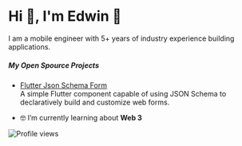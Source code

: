 # Hi 👋, I'm Edwin 💙

I am a mobile engineer with 5+ years of industry experience building  applications.



##### My Open Spource Projects

- [Flutter Json Schema Form](https://github.com/edlose16b/flutter_jsonschema_form)\
  A simple Flutter component capable of using JSON Schema to declaratively build and customize web forms.


- 🤓  I’m currently learning about **Web 3**

<!-- 

![GitHub stats](https://github-readme-stats.vercel.app/api?username=edlose16b&show_icons=true&theme=algolia&border_color=4A69BD)

[![Top Langs](https://github-readme-stats.vercel.app/api/top-langs/?username=edlose16b&layout=compact&langs_count=10&theme=algolia&border_color=4A69BD)](https://github.com/edlose16b?tab=repositories) -->


![Profile views](https://gpvc.arturio.dev/edlose16b) 
